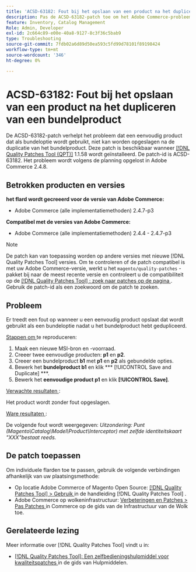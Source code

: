 ```yaml
---
title: 'ACSD-63182: Fout bij het opslaan van een product na het dupliceren van een bundelproduct'
description: Pas de ACSD-63182-patch toe om het Adobe Commerce-probleem op te lossen wanneer een fout optreedt tijdens het opslaan van een product nadat een bundelproduct is gedupliceerd met MSI ingeschakeld.
feature: Inventory, Catalog Management
Role: Admin, Developer
exl-id: 2c664c89-e00e-40a8-9127-8c3f36c5bab9
type: Troubleshooting
source-git-commit: 7fdb02a6d89d50ea593c5fd99d78101f89198424
workflow-type: tm+mt
source-wordcount: '346'
ht-degree: 0%

---
```


# ACSD-63182: Fout bij het opslaan van een product na het dupliceren van een bundelproduct

De ACSD-63182-patch verhelpt het probleem dat een eenvoudig product dat als bundeloptie wordt gebruikt, niet kan worden opgeslagen na de duplicatie van het bundelproduct. Deze patch is beschikbaar wanneer [[!DNL Quality Patches Tool (QPT)]](/help/tools/quality-patches-tool/quality-patches-tool-to-self-serve-quality-patches.md) 1.1.58 wordt geïnstalleerd. De patch-id is ACSD-63182. Het probleem wordt volgens de planning opgelost in Adobe Commerce 2.4.8.

## Betrokken producten en versies

**het flard wordt gecreeerd voor de versie van Adobe Commerce:**

* Adobe Commerce (alle implementatiemethoden) 2.4.7-p3

**Compatibel met de versies van Adobe Commerce:**

* Adobe Commerce (alle implementatiemethoden) 2.4.4 - 2.4.7-p3

>[!NOTE]
>
>De patch kan van toepassing worden op andere versies met nieuwe [!DNL Quality Patches Tool] versies. Om te controleren of de patch compatibel is met uw Adobe Commerce-versie, werkt u het `magento/quality-patches` -pakket bij naar de meest recente versie en controleert u de compatibiliteit op de [[!DNL Quality Patches Tool] : zoek naar patches op de pagina ](https://experienceleague.adobe.com/tools/commerce-quality-patches/index.html) . Gebruik de patch-id als een zoekwoord om de patch te zoeken.

## Probleem

Er treedt een fout op wanneer u een eenvoudig product opslaat dat wordt gebruikt als een bundeloptie nadat u het bundelproduct hebt gedupliceerd.

<u> Stappen om </u> te reproduceren:

1. Maak een nieuwe MSI-bron en -voorraad.
1. Creeer twee eenvoudige producten: **p1** en **p2**.
1. Creeer een bundelproduct **b1** met **p1** en **p2** als gebundelde opties.
1. Bewerk het **bundelproduct b1** en klik *** [!UICONTROL Save and Duplicate] &#x200B;***.
1. Bewerk het **eenvoudige product p1** en klik **[!UICONTROL Save]**.

<u> Verwachte resultaten </u>:

Het product wordt zonder fout opgeslagen.

<u> Ware resultaten </u>:

De volgende fout wordt weergegeven:
*Uitzondering: Punt (Magento\Catalog\Model\Product\Interceptor) met zelfde identiteitskaart &quot;XXX&quot;bestaat reeds.*

## De patch toepassen

Om individuele flarden toe te passen, gebruik de volgende verbindingen afhankelijk van uw plaatsingsmethode:

* Op locatie Adobe Commerce of Magento Open Source: [[!DNL Quality Patches Tool] > Gebruik ](/help/tools/quality-patches-tool/usage.md) in de handleiding [!DNL Quality Patches Tool] .
* Adobe Commerce op wolkeninfrastructuur: [ Verbeteringen en Patches > Pas Patches ](https://experienceleague.adobe.com/docs/commerce-cloud-service/user-guide/develop/upgrade/apply-patches.html) in Commerce op de gids van de Infrastructuur van de Wolk toe.

## Gerelateerde lezing

Meer informatie over [!DNL Quality Patches Tool] vindt u in:

* [[!DNL Quality Patches Tool]: Een zelfbedieningshulpmiddel voor kwaliteitspatches ](/help/tools/quality-patches-tool/quality-patches-tool-to-self-serve-quality-patches.md) in de gids van Hulpmiddelen.
